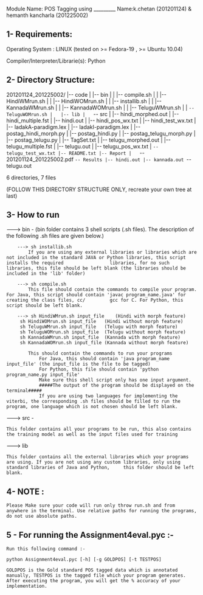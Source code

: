 Module Name: POS Tagging using _________
Name:k.chetan (201201124) & hemanth kancharla (201225002)


1- Requirements:
----------------
 Operating System               :       LINUX (tested on >= Fedora-19 , >= Ubuntu 10.04)

 Compiler/Interpreter/Librarie(s):      Python

2- Directory Structure:
-----------------------
201201124_201225002/
|-- code
|   |-- bin
|   |   |-- compile.sh
|   |   |-- HindiWMrun.sh
|   |   |-- HindiWOMrun.sh
|   |   |-- installib.sh
|   |   |-- KannadaWMrun.sh
|   |   |-- KannadaWOMrun.sh
|   |   |-- TeluguWMrun.sh
|   |   `-- TeluguWOMrun.sh
|   |-- lib
|   `-- src
|       |-- hindi_morphed.out
|       |-- hindi_multiple.fst
|       |-- hindi.out
|       |-- hindi_pos_wx.txt
|       |-- hindi_test_wx.txt
|       |-- ladakA-paradigm.lex
|       |-- ladakI-paradigm.lex
|       |-- postag_hindi_morph.py
|       |-- postag_hindi.py
|       |-- postag_telugu_morph.py
|       |-- postag_telugu.py
|       |-- TagSet.txt
|       |-- telugu_morphed.out
|       |-- telugu_multiple.fst
|       |-- telugu.out
|       |-- telugu_pos_wx.txt
|       `-- telugu_test_wx.txt
|-- README.txt
|-- Report
|   `-- 201201124_201225002.pdf
`-- Results
    |-- hindi.out
    |-- kannada.out
    `-- telugu.out

6 directories, 7 files                
                      
(FOLLOW THIS DIRECTORY STRUCTURE ONLY, recreate your own tree at last)


3- How to run
---------------
   ---> bin - (bin folder contains 3 shell scripts (.sh files). The description of the following .sh files are given below.)

        ---> sh installib.sh 
			If you are using any external libraries or libraries which are not included in the standard JAVA or Python libraries, this script installs the required 				libraries, for no such libraries, this file should be left blank (the libraries should be included in the 'lib' folder)

        ---> sh compile.sh 
			This file should contain the commands to compile your program. For Java, this script should contain 'javac program_name.java' for creating the class files, cc/			gcc for C. For Python, this script should be left blank.

        ---> sh HindiWMrun.sh input_file	(Hindi with morph feature)
	     sh HindiWOMrun.sh input_file	(Hindi without morph feature)
	     sh TeluguWMrun.sh input_file	(Telugu with morph feature)
	     sh TeluguWOMrun.sh input_file	(Telugu without morph feature)
	     sh KannadaWMrun.sh input_file	(Kannada with morph feature)
	     sh KannadaWOMrun.sh input_file	(Kannada without morph feature)	
             
			This should contain the commands to run your programs
				For Java, this should contain 'java program_name input_file' (the input_file is the file to be tagged)
				For Python, this file should contain 'python program_name.py input_file'
				Make sure this shell script only has one input argument.
				#####The output of the program should be displayed on the terminal#####
				If you are using two languages for implementing the viterbi, the corresponding .sh files should be filled to run the program, one language which is not chosen should be left blank.
   
   ---> src - 
	
	This folder contains all your programs to be run, this also contains the training model as well as the input files used for training
   
   ---> lib 
	
	This folder contains all the external libraries which your programs are using. If you are not using any custom libraries, only using standard libraries of Java and Python, 	this folder should be left blank.


4- NOTE :
--------------

	Please Make sure your code will run only throw run.sh and from anywhere in the terminal. Use relative paths for running the programs, do not use absolute paths.

5 - For running the Assignment4eval.pyc :-
----------------------------------------------

	Run this following command :-
		
	python Assignment4eval.pyc [-h] [-g GOLDPOS] [-t TESTPOS]
	
	GOLDPOS is the Gold standard POS tagged data which is annotated manually, TESTPOS is the tagged file which your program generates.
	After executing the program, you will get the % accuracy of your implementation.

